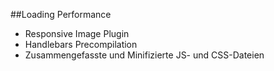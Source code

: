 ##Loading Performance

* Responsive Image Plugin
* Handlebars Precompilation
* Zusammengefasste und Minifizierte JS- und CSS-Dateien